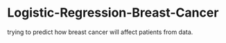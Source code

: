 # Logistic-Regression-Breast-Cancer
 trying to predict how breast cancer will affect patients from data.

